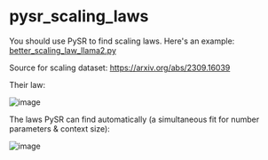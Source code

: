 # pysr_scaling_laws
You should use PySR to find scaling laws. Here's an example: [better_scaling_law_llama2.py](https://github.com/MilesCranmer/pysr_scaling_laws/blob/master/better_scaling_law_llama2.py)


Source for scaling dataset: https://arxiv.org/abs/2309.16039

Their law:

![image](https://github.com/MilesCranmer/pysr_scaling_laws/assets/7593028/f0fe5ea6-75e9-4756-b121-49c319a50d17)

The laws PySR can find automatically (a simultaneous fit for number parameters & context size):

![image](https://github.com/MilesCranmer/pysr_scaling_laws/assets/7593028/a941e87a-fce5-4f91-86f4-fee334752bee)

